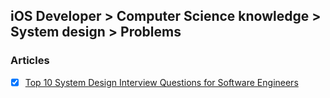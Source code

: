 ## iOS Developer > Computer Science knowledge > System design > Problems

### Articles
- [X] [Top 10 System Design Interview Questions for Software Engineers](https://hackernoon.com/top-10-system-design-interview-questions-for-software-engineers-8561290f0444)


